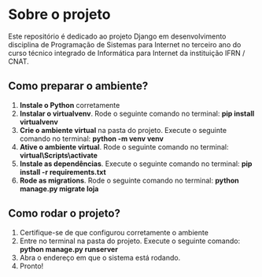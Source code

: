# Sobre o projeto
Este repositório é dedicado ao projeto Django em desenvolvimento disciplina de Programação de Sistemas para Internet no terceiro ano do curso técnico integrado de Informática para Internet da instituição IFRN / CNAT.

## Como preparar o ambiente?

1. **Instale o Python** corretamente
2. **Instalar o virtualvenv**. Rode o seguinte comando no terminal: **pip install virtualvenv**
3. **Crie o ambiente virtual** na pasta do projeto. Execute o seguinte comando no terminal: **python -m venv venv**
4. **Ative o ambiente virtual**. Rode o seguinte comando no terminal: **virtual\Scripts\activate**
5. **Instale as dependências**. Execute o seguinte comando no terminal: **pip install -r requirements.txt**
6. **Rode as migrations**. Rode o seguinte comando no terminal: **python manage.py migrate loja**

## Como rodar o projeto?

1. Certifique-se de que configurou corretamente o ambiente
2. Entre no terminal na pasta do projeto. Execute o seguinte comando: **python manage.py runserver**
3. Abra o endereço em que o sistema está rodando.
4. Pronto!